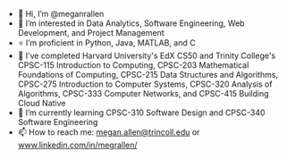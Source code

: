 - 👋 Hi, I’m @meganrallen
- 👀 I’m interested in Data Analytics, Software Engineering, Web Development, and Project Management
- ⭐️ I’m proficient in Python, Java, MATLAB, and C
- 🧠 I've completed Harvard University's EdX CS50 and Trinity College's CPSC-115 Introduction to Computing, CPSC-203 Mathematical Foundations of Computing, CPSC-215 Data Structures and Algorithms, CPSC-275 Introduction to Computer Systems, CPSC-320 Analysis of Algorithms, CPSC-333 Computer Networks, and CPSC-415 Building Cloud Native
- 🌱 I’m currently learning CPSC-310 Software Design and CPSC-340 Software Engineering
- 📫 How to reach me: megan.allen@trincoll.edu or www.linkedin.com/in/megrallen/ 

<!---
meganrallen/meganrallen is a ✨ special ✨ repository because its `README.md` (this file) appears on your GitHub profile.
You can click the Preview link to take a look at your changes.
--->
